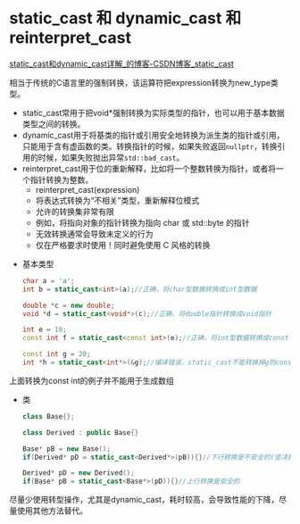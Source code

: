 # static_cast 和 dynamic_cast 和 reinterpret_cast
[static_cast和dynamic_cast详解_的博客-CSDN博客_static_cast](https://blog.csdn.net/u014624623/article/details/79837849)

相当于传统的C语言里的强制转换，该运算符把expression转换为new_type类型。

* static_cast常用于把void*强制转换为实际类型的指针，也可以用于基本数据类型之间的转换。
* dynamic_cast用于将基类的指针或引用安全地转换为派生类的指针或引用，只能用于含有虚函数的类。转换指针的时候，如果失败返回`nullptr`，转换引用的时候，如果失败抛出异常`std::bad_cast`。
* reinterpret_cast用于位的重新解释，比如将一个整数转换为指针，或者将一个指针转换为整数。
  * reinterpret_cast<new type>(expression)
  * 将表达式转换为“不相关”类型，重新解释位模式
  * 允许的转换集非常有限
  * 例如，将指向对象的指针转换为指向 char 或 std::byte 的指针
  * 无效转换通常会导致未定义的行为
  * 仅在严格要求时使用！同时避免使用 C 风格的转换

- 基本类型
  ```cpp
  char a = 'a';
  int b = static_cast<int>(a);//正确，将char型数据转换成int型数据

  double *c = new double;
  void *d = static_cast<void*>(c);//正确，将double指针转换成void指针

  int e = 10;
  const int f = static_cast<const int>(e);//正确，将int型数据转换成const int型数据

  const int g = 20;
  int *h = static_cast<int*>(&g);//编译错误，static_cast不能转换掉g的const属性
  ```

上面转换为const int的例子并不能用于生成数组

- 类
  ```cpp
  class Base{};

  class Derived : public Base{}

  Base* pB = new Base();
  if(Derived* pD = static_cast<Derived*>(pB)){}//下行转换是不安全的(坚决抵制这种方法)

  Derived* pD = new Derived();
  if(Base* pB = static_cast<Base*>(pD)){}//上行转换是安全的
  ```

尽量少使用转型操作，尤其是dynamic_cast，耗时较高，会导致性能的下降，尽量使用其他方法替代。
